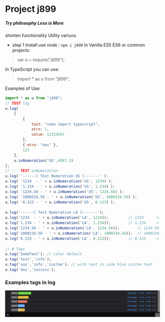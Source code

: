 # Project j899
##### Try philosophy Less is More 
shorten functionality
Utility variuos.

* step 1 Install use node : `npm i j899`
In Vanilla ES5 ES6 or common projects:
>var u = require("j899");

In TypeScript you can use:
>import * as u from "j899";

Examples of Use:
```javascript
import * as u from "j899";
// TEST log
u.log(
	[
		{
			text: "some import typescript",
			otro: 1,
			value: 12324567
		},
		{ otro: "mas" },
		123
	],
	u.inNumeration('US',4567.2)
);
// --- TEST inNumeration
u.log( '------[ Test Numeration US ]-------' );
u.log( '1234  - ' + u.inNumeration('US', 1234) );
u.log( '1.234 - ' + u.inNumeration('US', 1.234) );
u.log( '1234.56 - ' + u.inNumeration('US', 1234.56) );
u.log( '1000234.56 - ' + u.inNumeration('US', 1000234.56) );
u.log( '0.123 - ' + u.inNumeration('US', 0.123) );

u.log('------[ Test Numeration LA ]-------');
u.log('1234  - ' + u.inNumeration('LA', 1234));			// 1234  	-> 1.234
u.log('1.234 - ' + u.inNumeration('LA', 1.234));		// 1.234 	-> 1,234
u.log('1234.56 - ' + u.inNumeration('LA', 1234.56)); 		// 1234.56 	-> 1.234,56
u.log('1000234.56 - ' + u.inNumeration('LA', 1000234.56)); 	// 1000234.56 	-> 1.000.234,56
u.log('0.123 - ' + u.inNumeration('LA', 0.123)); 		// 0.123 	-> 0,123

// # Tags
u.tag('SomeText'); // color default
u.tag('test','info');
u.tag('uno','info','custom'); // with text in side blue custom text
u.tag('dos','success');
```
### Examples tags in log

![Tags](https://raw.githubusercontent.com/julio899/perfil/master/img/tags.png)
